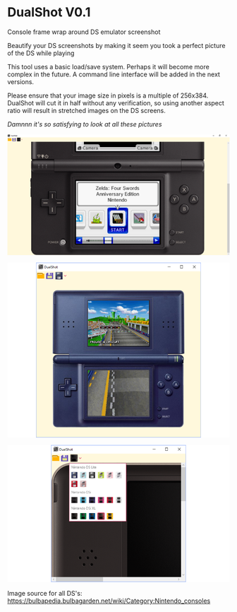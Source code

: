# DualShot V0.1
Console frame wrap around DS emulator screenshot 

Beautify your DS screenshots by making it seem you took a perfect picture of the DS while playing

This tool uses a basic load/save system. Perhaps it will become more complex in the future. 
A command line interface will be added in the next versions.

Please ensure that your image size in pixels is a multiple of 256x384. DualShot will cut it in half without any verification,
so using another aspect ratio will result in stretched images on the DS screens. 

*Damnnn it's so satisfying to look at all these pictures*

![alt text](README_Resources/ss1.png "DSi Menu")

![alt text](README_Resources/ss2.png "Mario Kart")

![alt text](README_Resources/ss3.png "Consoles collection")

Image source for all DS's: https://bulbapedia.bulbagarden.net/wiki/Category:Nintendo_consoles